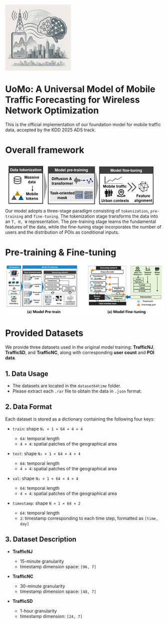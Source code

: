 <img src="./images/label.png" width="210px">

# UoMo: A Universal Model of Mobile Traffic Forecasting for Wireless Network Optimization
This is the official implementation of our foundation model for mobile traffic data, accepted by the KDD 2025 ADS track.


# Overall framework

<img src="./images/framework.png">
Our model adopts a three-stage paradigm consisting of <code>tokenization</code>,  <code>pre-training</code> and <code>fine-tuning</code>. The tokenization stage transforms the data into an <code>T, H, W</code> representation. The pre-training stage learns the fundamental features of the data, while the fine-tuning stage incorporates the number of users and the distribution of POIs as conditional inputs.


# Pre-training & Fine-tuning

<img src="./images/workflow.png">

# Provided Datasets

We provide three datasets used in the original model training: **TrafficNJ**, **TrafficSD**, and **TrafficNC**, along with corresponding **user count** and **POI data**.

## 1. Data Usage

- The datasets are located in the `dataset64time` folder.
- Please extract each `.rar` file to obtain the data in `.json` format.

## 2. Data Format

Each dataset is stored as a dictionary containing the following four keys:

- `train`: shape `N₁ × 1 × 64 × 4 × 4`  
  - `64`: temporal length  
  - `4 × 4`: spatial patches of the geographical area  

- `test`: shape `N₂ × 1 × 64 × 4 × 4`  
  - `64`: temporal length  
  - `4 × 4`: spatial patches of the geographical area  

- `val`: shape `N₃ × 1 × 64 × 4 × 4`  
  - `64`: temporal length  
  - `4 × 4`: spatial patches of the geographical area  

- `timestamp`: shape `N × 1 × 64 × 2`  
  - `64`: temporal length  
  - `2`: timestamp corresponding to each time step, formatted as `[time, day]`

## 3. Dataset Description

- **TrafficNJ**  
  - 15-minute granularity  
  - timestamp dimension space: `[96, 7]`

- **TrafficNC**  
  - 30-minute granularity  
  - timestamp dimension space: `[48, 7]`

- **TrafficSD**  
  - 1-hour granularity  
  - timestamp dimension: `[24, 7]`

